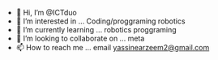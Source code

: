 - 👋 Hi, I’m @ICTduo
- 👀 I’m interested in ... Coding/proggraming robotics
- 🌱 I’m currently learning ... robotics proggraming
- 💞️ I’m looking to collaborate on ... meta
- 📫 How to reach me ... email yassinearzeem2@gmail.com

<!---
ICTduo/ICTduo is a ✨ special ✨ repository because its `README.md` (this file) appears on your GitHub profile.
You can click the Preview link to take a look at your changes.
--->
